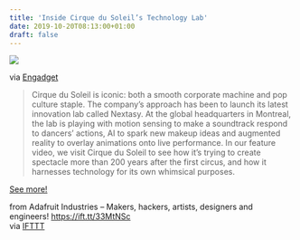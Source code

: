 ```yaml
---
title: 'Inside Cirque du Soleil’s Technology Lab'
date: 2019-10-20T08:13:00+01:00
draft: false
---
```


![](https://cdn-blog.adafruit.com/uploads/2019/10/5d9fb89252b4b87a0cc840da_o_U_v1-600x338.jpg)

via [Engadget](https://www.engadget.com/2019/10/11/cirque-du-soleil-circus-technology-lab-nextasy/)

> Cirque du Soleil is iconic: both a smooth corporate machine and pop culture staple. The company’s approach has been to launch its latest innovation lab called Nextasy. At the global headquarters in Montreal, the lab is playing with motion sensing to make a soundtrack respond to dancers’ actions, AI to spark new makeup ideas and augmented reality to overlay animations onto live performance. In our feature video, we visit Cirque du Soleil to see how it’s trying to create spectacle more than 200 years after the first circus, and how it harnesses technology for its own whimsical purposes.

[See more!](https://www.engadget.com/2019/10/11/cirque-du-soleil-circus-technology-lab-nextasy/)

  
  
from Adafruit Industries – Makers, hackers, artists, designers and engineers! https://ift.tt/33MtNSc  
via [IFTTT](https://ifttt.com/?ref=da&site=blogger)